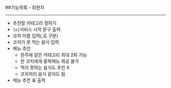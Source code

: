 ##기능목록 - 최현지
<hr>

* 추천할 카테고리 정하기
* `[o]`서비스 시작 문구 출력
* 코치 이름 입력(,로 구분)
* 코치가 못 먹는 음식 입력
* 메뉴 추천
    * 한주에 같은 카테고리 최대 2회 가능
    * 한 코치에게 중복메뉴 제공 불가
    * 먹지 못하는 음식도 추천 X
    * 코치끼리 음식 같아도 됨
* 메뉴 추천 표 출력    